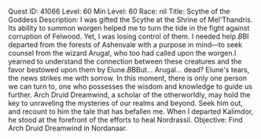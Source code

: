 Quest ID: 41066
Level: 60
Min Level: 60
Race: nil
Title: Scythe of the Goddess
Description: I was gifted the Scythe at the Shrine of Mel'Thandris. Its ability to summon worgen helped me to turn the tide in the fight against corruption of Felwood. Yet, I was losing control of them. I needed help.$B$BI departed from the forests of Ashenvale with a purpose in mind—to seek counsel from the wizard Arugal, who too had called upon the worgen.I yearned to understand the connection between these creatures and the favor bestowed upon them by Elune.$B$BBut... Arugal... dead? Elune's tears, the news strikes me with sorrow. In this moment, there is only one person we can turn to, one who possesses the wisdom and knowledge to guide us further. Arch Druid Dreamwind, a scholar of the otherworldly, may hold the key to unraveling the mysteries of our realms and beyond. Seek him out, and recount to him the tale that has befallen me. When I departed Kalimdor, he stood at the forefront of the efforts to heal Nordrassil.
Objective: Find Arch Druid Dreamwind in Nordanaar.
